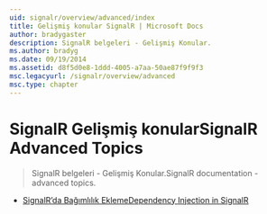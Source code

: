 ```yaml
---
uid: signalr/overview/advanced/index
title: Gelişmiş konular SignalR | Microsoft Docs
author: bradygaster
description: SignalR belgeleri - Gelişmiş Konular.
ms.author: bradyg
ms.date: 09/19/2014
ms.assetid: d8f5d0e8-1ddd-4005-a7aa-50ae87f9f9f3
msc.legacyurl: /signalr/overview/advanced
msc.type: chapter
---
```

<a name="signalr-advanced-topics"></a><span data-ttu-id="57eea-103">SignalR Gelişmiş konular</span><span class="sxs-lookup"><span data-stu-id="57eea-103">SignalR Advanced Topics</span></span>
====================
> <span data-ttu-id="57eea-104">SignalR belgeleri - Gelişmiş Konular.</span><span class="sxs-lookup"><span data-stu-id="57eea-104">SignalR documentation - advanced topics.</span></span>


- [<span data-ttu-id="57eea-105">SignalR’da Bağımlılık Ekleme</span><span class="sxs-lookup"><span data-stu-id="57eea-105">Dependency Injection in SignalR</span></span>](dependency-injection.md)
